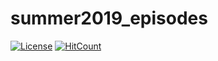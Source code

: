 # summer2019_episodes

[![License](https://img.shields.io/badge/License-Apache%202.0-blue.svg?style=flat-square)](https://github.com/Blurgyy/summer2019/blob/master/LICENSE)
[![HitCount](http://hits.dwyl.io/Blurgyy/summer2019/summer2019_episodes.svg)](http://hits.dwyl.io/Blurgyy/summer2019/summer2019_episodes)

